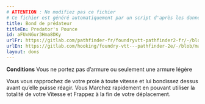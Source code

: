 ```yaml
---
# ATTENTION : Ne modifiez pas ce fichier
# Ce fichier est généré automatiquement par un script d'après les données du module Foundry VTT officiel et de sa traduction
title: Bond de prédateur
titleEn: Predator's Pounce
id: aFUxNGur3Hma8DKy
urlFr: https://gitlab.com/pathfinder-fr/foundryvtt-pathfinder2-fr/-/blob/master/data/feats/aFUxNGur3Hma8DKy.htm
urlEn: https://gitlab.com/hooking/foundry-vtt---pathfinder-2e/-/blob/master/packs/data/feats.db/predator-s-pounce.json
layout: dons
---
```

**Conditions** Vous ne portez pas d’armure ou seulement une armure légère

Vous vous rapprochez de votre proie à toute vitesse et lui bondissez dessus avant qu’elle puisse réagir. Vous Marchez rapidement en pouvant utiliser la totalité de votre Vitesse et Frappez à la fin de votre déplacement.
